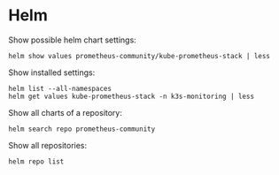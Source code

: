 # Helm

Show possible helm chart settings:

```shell
helm show values prometheus-community/kube-prometheus-stack | less
```

Show installed settings:

```shell
helm list --all-namespaces
helm get values kube-prometheus-stack -n k3s-monitoring | less
```

Show all charts of a repository:

```shell
helm search repo prometheus-community
```

Show all repositories:

```shell
helm repo list
```
